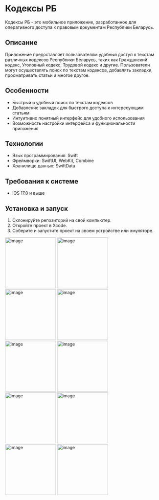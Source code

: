 # Кодексы РБ

Кодексы РБ - это мобильное приложение, разработанное для оперативного доступа к правовым документам Республики Беларусь.

## Описание

Приложение предоставляет пользователям удобный доступ к текстам различных кодексов Республики Беларусь, таких как Гражданский кодекс, Уголовный кодекс, Трудовой кодекс и другие. Пользователи могут осуществлять поиск по текстам кодексов, добавлять закладки, просматривать статьи и многое другое.

## Особенности

- Быстрый и удобный поиск по текстам кодексов
- Добавление закладок для быстрого доступа к интересующим статьям
- Интуитивно понятный интерфейс для удобного использования
- Возможность настройки интерфейса и функциональности приложения

## Технологии

- Язык программирования: Swift
- Фреймворки: SwiftUI, WebKit, Combine
- Хранилище данных: SwiftData

## Требования к системе

- iOS 17.0 и выше

## Установка и запуск

1. Склонируйте репозиторий на свой компьютер.
2. Откройте проект в Xcode.
3. Соберите и запустите проект на своем устройстве или эмуляторе.

<img width="166" alt="image" src="https://github.com/user-attachments/assets/4387d0fb-b72d-48ee-b396-45262577c031" />
<img width="166" alt="image" src="https://github.com/user-attachments/assets/998d0395-9247-4ad1-935d-3cc393cd4932" />
<img width="166" alt="image" src="https://github.com/user-attachments/assets/4594291b-189a-4370-ac0e-78db4dc6283d" />
<img width="166" alt="image" src="https://github.com/user-attachments/assets/21371af9-43c9-47e7-997c-a262302a396f" />
<img width="166" alt="image" src="https://github.com/user-attachments/assets/535b7798-87a8-4071-aba5-95f365ca8285" />
<img width="166" alt="image" src="https://github.com/user-attachments/assets/17fbc7b3-17e1-4e8a-ab76-f0d3eeffda6e" />
<img width="166" alt="image" src="https://github.com/user-attachments/assets/05490836-f088-499d-bc99-15bdd6a384b0" />
<img width="166" alt="image" src="https://github.com/user-attachments/assets/57232d6c-ac8b-410e-8b8f-6b06d3ce987e" />
<img width="166" alt="image" src="https://github.com/user-attachments/assets/1e96bbe5-0e27-4722-9569-80586c536f86" />
<img width="166" alt="image" src="https://github.com/user-attachments/assets/b40eaacd-b4dc-44a4-8e2a-0f21eeabdd07" />














